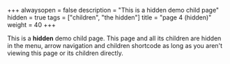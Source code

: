+++
alwaysopen = false
description = "This is a hidden demo child page"
hidden = true
tags = ["children", "the hidden"]
title = "page 4 (hidden)"
weight = 40
+++

This is a **hidden** demo child page. This page and all its children are hidden in the menu, arrow navigation and children shortcode as long as you aren't viewing this page or its children directly.
